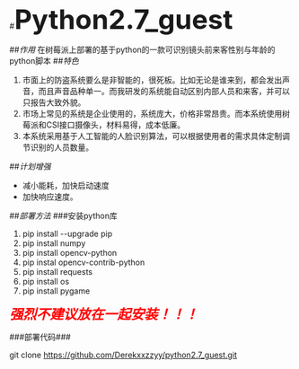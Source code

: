 #<font size=8>**Python2.7_guest** </font>

##*作用*
在树莓派上部署的基于python的一款可识别镜头前来客性别与年龄的python脚本
##*特色*
1. 市面上的防盗系统要么是非智能的，很死板。比如无论是谁来到，都会发出声音，而且声音品种单一。而我研发的系统能自动区别内部人员和来客，并可以只报告大致外貌。
2. 市场上常见的系统是企业使用的，系统庞大，价格非常昂贵。而本系统使用树莓派和CSI接口摄像头，材料易得，成本低廉。
3. 本系统采用基于人工智能的人脸识别算法，可以根据使用者的需求具体定制调节识别的人员数量。

##*计划增强*
- 减小能耗，加快启动速度
- 加快响应速度。

##*部署方法*
###安装python库
1. pip install --upgrade pip
2. pip install numpy 
3. pip install opencv-python
4. pip instal opencv-contrib-python
5. pip install requests
6. pip install os
7. pip install pygame

<font color=red size=5>***强烈不建议放在一起安装！！！***</font>

###部署代码###

git clone https://github.com/Derekxxzzyy/python2.7_guest.git
